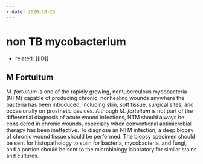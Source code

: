 ```yaml
---
- date: 2020-10-26
---
```


# non TB mycobacterium

- related: [[ID]]

## M Fortuitum

<!-- M fortuitum is, when to suspect, dx -->

_M. fortuitum_ is one of the rapidly growing, nontuberculous mycobacteria (NTM) capable of producing chronic, nonhealing wounds anywhere the bacteria has been introduced, including skin, soft tissue, surgical sites, and occasionally on prosthetic devices. Although _M. fortuitum_ is not part of the differential diagnosis of acute wound infections, NTM should always be considered in chronic wounds, especially when conventional antimicrobial therapy has been ineffective. To diagnose an NTM infection, a deep biopsy of chronic wound tissue should be performed. The biopsy specimen should be sent for histopathology to stain for bacteria, mycobacteria, and fungi, and a portion should be sent to the microbiology laboratory for similar stains and cultures.
